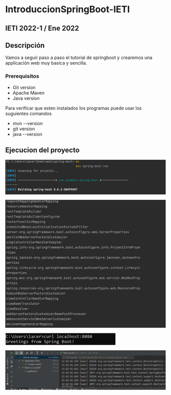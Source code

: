 # IntroduccionSpringBoot-IETI
## IETI 2022-1 / Ene 2022

## Descripción

Vamos a seguir paso a paso el tutorial de springboot y crearemos una applicación web muy basica y sencilla.

### Prerequisitos
+ Git version
+ Apache Maven
+ Java version

Para verificar que esten instalados los programas puede usar los suguientes comandos
+ mvn --version
+ git version
+ java --version

## Ejecucion del proyecto

![](img/Captura1.png)

![](img/Captura2.png)

![](img/Captura3.png)

![](img/Captura4.png)